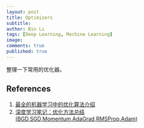 ```yaml
---
layout: post
title: Optimizers
subtitle:
author: Bin Li
tags: [Deep Learning, Machine Learning]
image: 
comments: true
published: true
---
```


整理一下常用的优化器。

## References
1. [最全的机器学习中的优化算法介绍](https://blog.csdn.net/qsczse943062710/article/details/76763739)
2. [深度学习笔记：优化方法总结 (BGD,SGD,Momentum,AdaGrad,RMSProp,Adam)](https://blog.csdn.net/u014595019/article/details/52989301)